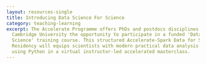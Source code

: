 ```yaml
---
layout: resources-single
title: Introducing Data Science For Science
category: teaching-learning
excerpt: The Accelerate Programme offers PhDs and postdocs disciplines across
  Cambridge University the opportunity to participate in a funded 'Data for
  Science' training course. This structured Accelerate-Spark Data for Science
  Residency will equips scientists with modern practical data analysis skills
  using Python in a virtual instructor-led accelerated masterclass.
---
```

